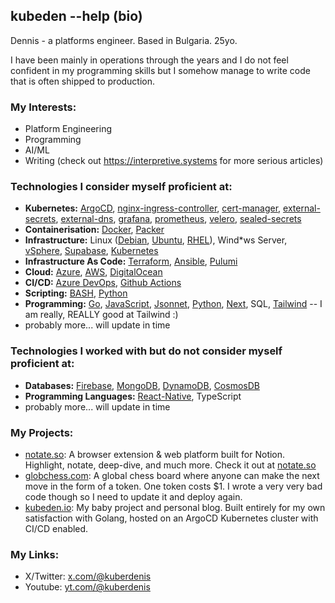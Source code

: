 ## kubeden --help (bio)

Dennis - a platforms engineer. Based in Bulgaria. 25yo.

I have been mainly in operations through the years and I do not feel confident in my programming skills but I somehow manage to write code that is often shipped to production.

### My Interests:

- Platform Engineering
- Programming
- AI/ML
- Writing (check out https://interpretive.systems for more serious articles)

### Technologies I consider myself proficient at:

- **Kubernetes:** [ArgoCD](https://argo-cd.readthedocs.io/en/stable/), [nginx-ingress-controller](https://github.com/kubernetes/ingress-nginx), [cert-manager](https://github.com/cert-manager/cert-manager), [external-secrets](https://github.com/external-secrets/kubernetes-external-secrets), [external-dns](https://github.com/kubernetes-sigs/external-dns), [grafana](https://grafana.com/), [prometheus](https://prometheus.io/), [velero](https://velero.io/), [sealed-secrets](https://github.com/bitnami-labs/sealed-secrets)
- **Containerisation:** [Docker](https://www.docker.com/), [Packer](https://www.packer.io/)
- **Infrastructure:** Linux ([Debian](https://www.debian.org/), [Ubuntu](https://ubuntu.com/), [RHEL](https://www.redhat.com/en/technologies/linux-platforms/enterprise-linux)), Wind*ws Server, [vSphere](https://www.vmware.com/products/vsphere.html), [Supabase](https://supabase.com/), [Kubernetes](https://kubernetes.io/)
- **Infrastructure As Code:** [Terraform](https://www.terraform.io/), [Ansible](https://www.ansible.com/), [Pulumi](https://www.pulumi.com/)
- **Cloud:** [Azure](https://azure.microsoft.com/en-us), [AWS](https://aws.amazon.com/), [DigitalOcean](https://www.digitalocean.com/)
- **CI/CD:** [Azure DevOps](https://azure.microsoft.com/en-us/products/devops), [Github Actions](https://docs.github.com/en/actions)
- **Scripting:** [BASH](https://en.wikipedia.org/wiki/Bash_(Unix_shell)), [Python](https://www.python.org/)
- **Programming:** [Go](https://go.dev/), [JavaScript](https://developer.mozilla.org/en-US/docs/Web/JavaScript), [Jsonnet](https://jsonnet.org/), [Python](https://www.python.org/), [Next](https://nextjs.org/), SQL, [Tailwind](http://tailwindcss.com/) -- I am really, REALLY good at Tailwind :)
- probably more... will update in time

### Technologies I worked with but do not consider myself proficient at:

- **Databases:** [Firebase](https://firebase.google.com/), [MongoDB](https://www.mongodb.com/), [DynamoDB](https://aws.amazon.com/dynamodb/), [CosmosDB](https://azure.microsoft.com/en-us/products/cosmos-db)
- **Programming Languages:** [React-Native](https://reactnative.dev/), TypeScript
- probably more... will update in time

### My Projects:

- [notate.so](https://notate.so): A browser extension & web platform built for Notion. Highlight, notate, deep-dive, and much more. Check it out at [notate.so](notate.so)
- [globchess.com](https://globchess.com): A global chess board where anyone can make the next move in the form of a token. One token costs $1. I wrote a very very bad code though so I need to update it and deploy again.
- [kubeden.io](https://kubeden.io): My baby project and personal blog. Built entirely for my own satisfaction with Golang, hosted on an ArgoCD Kubernetes cluster with CI/CD enabled.

### My Links:
- X/Twitter: [x.com/@kuberdenis](x.com/kuberdenis)
- Youtube: [yt.com/@kuberdenis](https://youtube.com/@kuberdenis)
